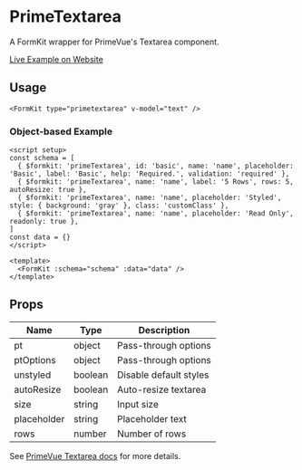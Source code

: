 # PrimeTextarea

A FormKit wrapper for PrimeVue's Textarea component.

[Live Example on Website](https://formkit-primevue.netlify.app/inputs/textarea)

## Usage
```vue
<FormKit type="primetextarea" v-model="text" />
```

### Object-based Example
```vue
<script setup>
const schema = [
  { $formkit: 'primeTextarea', id: 'basic', name: 'name', placeholder: 'Basic', label: 'Basic', help: 'Required.', validation: 'required' },
  { $formkit: 'primeTextarea', name: 'name', label: '5 Rows', rows: 5, autoResize: true },
  { $formkit: 'primeTextarea', name: 'name', placeholder: 'Styled', style: { background: 'gray' }, class: 'customClass' },
  { $formkit: 'primeTextarea', name: 'name', placeholder: 'Read Only', readonly: true },
]
const data = {}
</script>

<template>
  <FormKit :schema="schema" :data="data" />
</template>
```

## Props
| Name         | Type      | Description |
|--------------|-----------|-------------|
| pt           | object    | Pass-through options |
| ptOptions    | object    | Pass-through options |
| unstyled     | boolean   | Disable default styles |
| autoResize   | boolean   | Auto-resize textarea |
| size         | string    | Input size |
| placeholder  | string    | Placeholder text |
| rows         | number    | Number of rows |

See [PrimeVue Textarea docs](https://www.primefaces.org/primevue/textarea/) for more details.
